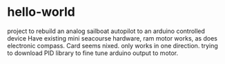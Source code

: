 # hello-world
project to rebuild an analog sailboat autopilot to an arduino controlled device
Have existing mini seacourse hardware, ram motor works, as does electronic compass.  Card seems nixed. only works in one direction.
trying to download PID library to fine tune arduino output to motor.
